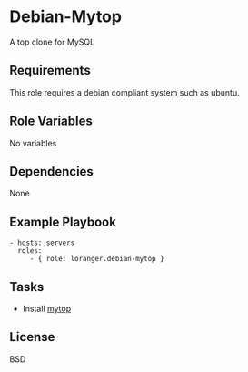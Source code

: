 Debian-Mytop
============

A top clone for MySQL

Requirements
------------

This role requires a debian compliant system such as ubuntu.

Role Variables
--------------

No variables

Dependencies
------------

None

Example Playbook
----------------

    - hosts: servers
      roles:
         - { role: loranger.debian-mytop }

Tasks
-----

  - Install [mytop](https://github.com/gregorg/mytop)
  

License
-------

BSD
